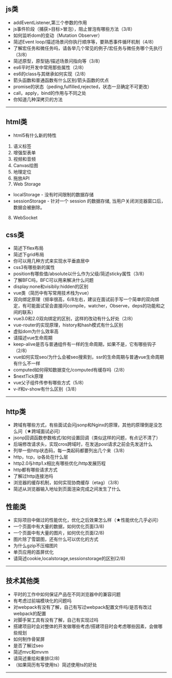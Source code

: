 ## js类
* addEventListener,第三个参数的作用
* js事件阶段（捕获>目标>冒泡），阻止冒泡有哪些方法（3/8）
* 如何监听dom的变动（Mutation Observer）
* 简述Event loop/描述场景问你执行顺序等，要熟悉事件循环机制（4/8）
* 了解宏任务和微任务吗，请各举几个常见的例子/宏任务与微任务哪个先执行（3/8）
* 简述原型，原型链/描述场景问指向等（3/8）
* es6平时开发中常用那些属性（2/8）
* es6的class与其继承如何实现（2/8）
* 箭头函数和普通函数有什么区别/箭头函数的优点
* promise的状态（peding,fulfilled,rejected，状态一旦确定不可更改）
* call，apply，bind的作用与不同之处
* 你知道几种深拷贝的方法
***
## html类
* html5有什么新的特性
1. 语义标签
2. 增强型表单
3. 视频和音频
4. Canvas绘图
5. 地理定位
6. 拖放API
7. Web Storage
 * localStorage - 没有时间限制的数据存储
 * sessionStorage - 针对一个 session 的数据存储, 当用户关闭浏览器窗口后，数据会被删除。
8. WebSocket
## css类
* 简述下flex布局
* 简述下grid布局
* 你可以用几种方式来实现水平垂直居中
* css3有哪些新的属性
* position有哪些值/absolute以什么作为父级/简述sticky属性（3/8）
* 了解BFC吗，BFC可以用来解决什么问题
* display:none和visibliy:hidden的区别
* vue类（简历中有写常用技术栈为vue）
* 双向绑定原理（频率很高，6/8左右，建议在面试前手写一个简单的双向绑定，有可能面试官会直接问compile，watcher，Observe，deps的功能和之间的联系）
* vue3.0和2.0双向绑定的区别，这样的改动有什么好处（2/8）
* vue-router的实现原理，history和hash模式有什么区别
* 虚拟dom为什么效率高
* 请描述vue生命周期
* keep-alive是否与普通组件有一样的生命周期，如果不是，它有哪些钩子（2/8）
* vue如何实现seo/为什么会被seo搜索到，ssr的生命周期与普通vue生命周期有什么不一样
* computed如何得知数据变化/computed有缓存吗（2/8）
* $nextTick原理
* vue父子组件传参有哪些方式（5/8）
* v-if和v-show有什么区别（3/8）
***
## http类
* 跨域有哪些方式，有些面试会问jsonp和Nginx的原理，其他的原理倒是没怎么问（★跨域面试必问）
* jsonp回调函数参数格式/如何设置回调（类似这样的问题，有点记不清了）
* 后端修改请求头，实现cros跨域时，在发送post请求之前会先发送什么
* 列举一些http状态码，每一类起码都要列出几个来（3/8）
* http，tcp，ip各处在什么层
* http2.0与http1.x相比有哪些优化/http发展历程
* http都有哪些请求方式
* 了解过http连接池吗
* 浏览器的缓存机制，如何实现协商缓存（etag）（3/8）
* 简述从浏览器输入地址到页面渲染完成之间发生了什么
## 性能类
* 实际项目中做过的性能优化，优化之后效果怎么样（★性能优化几乎必问）
* 一个页面中有大量的数据，如何优化页面(3/8)
* 一个页面中有大量的图片，如何优化页面(2/8)
* 图片除了雪碧图，还有什么可以优化的方式
* 为什么gzip不压缩图片
* 单页应用的首屏优化
* 请简述cookie,localstorage,sessionstorage的区别(2/8)
***
## 技术其他类
* 平时的工作中如何保证产品在不同浏览器中的兼容问题
* 有考虑过前端模块化的问题吗
* 对webpack有没有了解，自己有写过webpack配置文件吗/是否有改过webpack的配置
* 对脚手架工具有没有了解，自己有实现过吗
* 搭建项目时会对整体的开发做哪些考虑/搭建项目时会考虑哪些因素，会做哪些规划
* 如何制作骨架屏
* 是否了解过seo
* 简述mvc和mvvm
* 请简述重绘和重排(2/8)
* （如果简历有写使用ts）简述使用ts的好处
***

